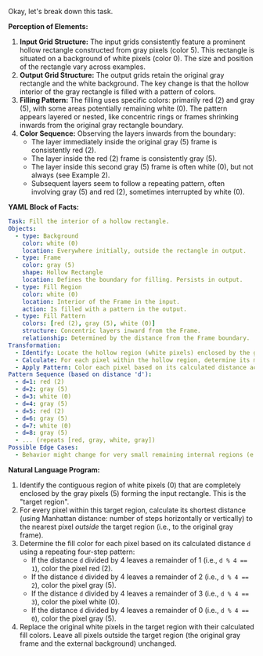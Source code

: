 Okay, let's break down this task.

**Perception of Elements:**

1.  **Input Grid Structure:** The input grids consistently feature a prominent hollow rectangle constructed from gray pixels (color 5). This rectangle is situated on a background of white pixels (color 0). The size and position of the rectangle vary across examples.
2.  **Output Grid Structure:** The output grids retain the original gray rectangle and the white background. The key change is that the hollow interior of the gray rectangle is filled with a pattern of colors.
3.  **Filling Pattern:** The filling uses specific colors: primarily red (2) and gray (5), with some areas potentially remaining white (0). The pattern appears layered or nested, like concentric rings or frames shrinking inwards from the original gray rectangle boundary.
4.  **Color Sequence:** Observing the layers inwards from the boundary:
    *   The layer immediately inside the original gray (5) frame is consistently red (2).
    *   The layer inside the red (2) frame is consistently gray (5).
    *   The layer inside this second gray (5) frame is often white (0), but not always (see Example 2).
    *   Subsequent layers seem to follow a repeating pattern, often involving gray (5) and red (2), sometimes interrupted by white (0).

**YAML Block of Facts:**


```yaml
Task: Fill the interior of a hollow rectangle.
Objects:
  - type: Background
    color: white (0)
    location: Everywhere initially, outside the rectangle in output.
  - type: Frame
    color: gray (5)
    shape: Hollow Rectangle
    location: Defines the boundary for filling. Persists in output.
  - type: Fill Region
    color: white (0)
    location: Interior of the Frame in the input.
    action: Is filled with a pattern in the output.
  - type: Fill Pattern
    colors: [red (2), gray (5), white (0)]
    structure: Concentric layers inward from the Frame.
    relationship: Determined by the distance from the Frame boundary.
Transformation:
  - Identify: Locate the hollow region (white pixels) enclosed by the gray Frame.
  - Calculate: For each pixel within the hollow region, determine its minimum distance (e.g., Manhattan distance) to the Frame boundary.
  - Apply Pattern: Color each pixel based on its calculated distance according to a repeating sequence.
Pattern Sequence (based on distance 'd'):
  - d=1: red (2)
  - d=2: gray (5)
  - d=3: white (0)
  - d=4: gray (5)
  - d=5: red (2)
  - d=6: gray (5)
  - d=7: white (0)
  - d=8: gray (5)
  - ... (repeats [red, gray, white, gray])
Possible Edge Cases:
  - Behavior might change for very small remaining internal regions (e.g., Example 2, Example 4). The standard pattern seems to be the primary rule.
```


**Natural Language Program:**

1.  Identify the contiguous region of white pixels (0) that are completely enclosed by the gray pixels (5) forming the input rectangle. This is the "target region".
2.  For every pixel within this target region, calculate its shortest distance (using Manhattan distance: number of steps horizontally or vertically) to the nearest pixel *outside* the target region (i.e., to the original gray frame).
3.  Determine the fill color for each pixel based on its calculated distance `d` using a repeating four-step pattern:
    *   If the distance `d` divided by 4 leaves a remainder of 1 (i.e., `d % 4 == 1`), color the pixel red (2).
    *   If the distance `d` divided by 4 leaves a remainder of 2 (i.e., `d % 4 == 2`), color the pixel gray (5).
    *   If the distance `d` divided by 4 leaves a remainder of 3 (i.e., `d % 4 == 3`), color the pixel white (0).
    *   If the distance `d` divided by 4 leaves a remainder of 0 (i.e., `d % 4 == 0`), color the pixel gray (5).
4.  Replace the original white pixels in the target region with their calculated fill colors. Leave all pixels outside the target region (the original gray frame and the external background) unchanged.